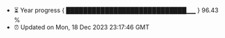 - ⏳ Year progress { ████████████████████████████▁▁ } 96.43 %
- ⏰ Updated on Mon, 18 Dec 2023 23:17:46 GMT

